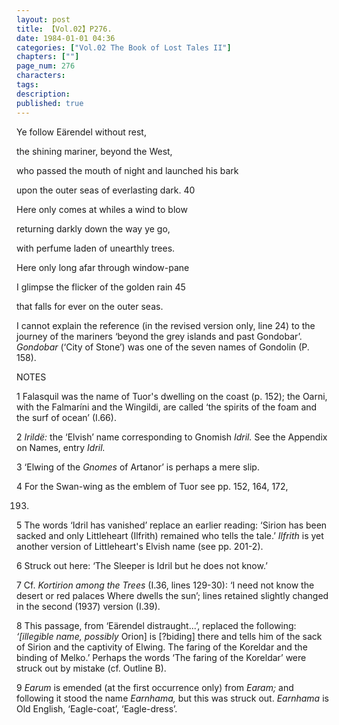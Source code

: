 ```yaml
---
layout: post
title: 【Vol.02】P276.
date: 1984-01-01 04:36
categories: ["Vol.02 The Book of Lost Tales II"]
chapters: [""]
page_num: 276
characters: 
tags: 
description: 
published: true
---
```


<p style="text-indent: 0;">
Ye follow Eärendel without rest,
</p>

the shining mariner, beyond the West,

who passed the mouth of night and launched his bark

upon the outer seas of everlasting dark. 40

Here only comes at whiles a wind to blow

returning darkly down the way ye go,

with perfume laden of unearthly trees.

Here only long afar through window-pane

I glimpse the flicker of the golden rain 45

that falls for ever on the outer seas.

I cannot explain the reference (in the revised version only, line 24) to the journey of the mariners ‘beyond the grey islands and past Gondobar’. <I>Gondobar </I>(‘City of Stone’) was one of the seven names of Gondolin (P. 158).

NOTES

1   Falasquil was the name of Tuor's dwelling on the coast (p. 152); the Oarni, with the Falmaríni and the Wingildi, are called ‘the spirits of the foam and the surf of ocean’ (I.66).

2   <I>Irildë: </I>the ‘Elvish’ name corresponding to Gnomish <I>Idril. </I>See the Appendix on Names, entry <I>Idril.</I>

3   ‘Elwing of the <I>Gnomes </I>of Artanor’ is perhaps a mere slip.

4   For the Swan-wing as the emblem of Tuor see pp. 152, 164, 172,

193.

5   The words ‘Idril has vanished’ replace an earlier reading: ‘Sirion has been sacked and only Littleheart (Ilfrith) remained who tells the tale.’ <I>Ilfrith </I>is yet another version of Littleheart's Elvish name (see pp. 201-2).

6   Struck out here: ‘The Sleeper is Idril but he does not know.’

7   Cf. <I>Kortirion among the Trees </I>(I.36, lines 129-30): ‘I need not know the desert or red palaces Where dwells the sun’; lines retained slightly changed in the second (1937) version (I.39).

8   This passage, from ‘Eärendel distraught...’, replaced the following: <I>‘[illegible name, possibly </I>Orion] is [?biding] there and tells him of the sack of Sirion and the captivity of Elwing. The faring of the Koreldar and the binding of Melko.’ Perhaps the words ‘The faring of the Koreldar’ were struck out by mistake (cf. Outline B).

9   <I>Earum </I>is emended (at the first occurrence only) from <I>Earam; </I>and following it stood the name <I>Earnhama, </I>but this was struck out. <I>Earnhama </I>is Old English, ‘Eagle-coat’, ‘Eagle-dress’.

